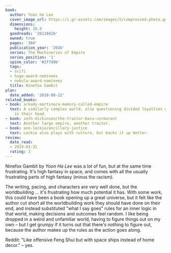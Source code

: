 ```yaml
---
book:
  author: Yoon Ha Lee
  cover_image_url: https://i.gr-assets.com/images/S/compressed.photo.goodreads.com/books/1446557461l/26118426._SY475_.jpg
  dimensions:
    height: 20.0
  goodreads: '26118426'
  owned: true
  pages: '384'
  publication_year: '2016'
  series: The Machineries of Empire
  series_position: '1'
  spine_color: '#2f7d9b'
  tags:
  - scifi
  - hugo-award-nominees
  - nebula-award-nominees
  title: Ninefox Gambit
plan:
  date_added: '2018-08-22'
related_books:
- book: arkady-martine/a-memory-called-empire
  text: A similarly complex world, also questioning divided loyalties with a voice
    in their head.
- book: seth-dickinson/the-traitor-baru-cormorant
  text: Another large empire, another traitor.
- book: ann-leckie/ancillary-justice
  text: Leckie also plays with culture, but backs it up better.
review:
  date_read:
  - 2019-03-31
  rating: 3
---
```


Ninefox Gambit by *Yoon Ha Lee* was a lot of fun, but at the same time frustrating.  It's high fantasy in space, and
comes with all the usually frustrating parts of high fantasy (minus the racism).

The writing, pacing, and characters are very well done, but the worldbuilding … it's frustrating how much potential it
has. With some work, this could have been a book opening up a great universe, but it felt like the author cut short all
the worldbuilding work they should have done on their end, and instead substituted "what I say goes" rules for an inner
logic in that world, making decisions and outcomes feel random. I like being dropped in a weird and unfamiliar world,
having to figure things out on my own – but I get grumpy if it turns out that there's nothing to figure out, because the
author makes up the rules as the action goes along.

Reddit: "Like offensive Feng Shui but with space ships instead of home decor." – yes.
